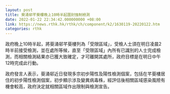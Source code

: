 ```yaml
---
layout: post
title: 葵涌邨芊葵樓晚上10時半起圍封強制檢測
date: 2022-01-22 22:34:42.000000000 +08:00
link: https://news.rthk.hk/rthk/ch/component/k2/1630119-20220122.htm
categories: rthk
---
```


政府晚上10時半起，將葵涌邨芊葵樓列為「受限區域」，受檢人士須在明日凌晨2時半前接受檢測，並在處所等候，直至「受限區域」內所有已識別的人士完成檢測，而相關檢測結果亦已獲大致確定，才可離開其處所，政府目標是在明日中午12時完成此行動。

政府發言人表示，葵涌邨近日發現多宗初步陽性及陽性檢測個案，包括在芊葵樓居住的初步陽性檢測個案，初步顯示涉及變異病毒株，經評估後相關區域感染風險有機會較高，政府決定就相關區域作出限制與檢測宣告。
